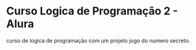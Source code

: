 # Curso Logica de Programação 2 - Alura

curso de logica de programação com um projeto jogo do numero secreto.
